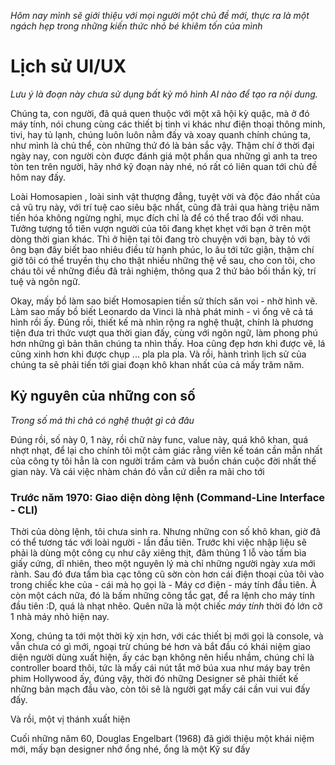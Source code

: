 _Hôm nay mình sẽ giới thiệu với mọi người một chủ đề mới, thực ra là một ngách hẹp trong những kiến thức nhỏ bé khiêm tốn của mình_

# Lịch sử UI/UX

_Lưu ý là đoạn này chưa sử dụng bất kỳ mô hình AI nào để tạo ra nội dung._

Chúng ta, con người, đã quá quen thuộc với một xã hội kỳ quặc, mà ở đó máy tính, nói chung cùng các thiết bị tinh vi khác như điện thoại thông minh, tivi, hay tủ lạnh, chúng luôn luôn nằm đấy và xoay quanh chính chúng ta, như mình là chủ thể, còn những thứ đó là bản sắc vậy. Thậm chí ở thời đại ngày nay, con người còn được đánh giá một phần qua những gì anh ta treo tòn ten trên người, hãy nhớ kỹ đoạn này nhé, nó rất có liên quan tới chủ đề hôm nay đấy.

Loài Homosapien , loài sinh vật thượng đẳng, tuyệt vời và độc đáo nhất của cả vũ trụ này, với trí tuệ cao siêu bậc nhất, cũng đã trải qua hàng triệu năm tiến hóa không ngừng nghỉ, mục đích chỉ là để có thể trao đổi với nhau. Tưởng tượng tổ tiên vượn người của tôi đang khẹt khẹt với bạn ở trên một dòng thời gian khác. Thì ở hiện tại tôi đang trò chuyện với bạn, bày tỏ với ông bạn đây biết bao nhiêu điều từ hạnh phúc, lo âu tới tức giận, thậm chí giờ tôi có thể truyền thụ cho thật nhiều những thệ về sau, cho con tôi, cho cháu tôi về những điều đã trải nghiệm, thông qua 2 thứ bảo bối thần kỳ, trí tuệ và ngôn ngữ.

Okay, mấy bồ làm sao biết Homosapien tiền sử thích săn voi - nhờ hình vẽ. Làm sao mấy bồ biết Leonardo da Vinci là nhà phát minh - vì ổng vẽ cả tá hình rồi ấy. Đúng rồi, thiết kế mà nhìn rộng ra nghệ thuật, chính là phương tiện đưa tri thức vượt qua thời gian đấy, cùng với ngôn ngữ, làm phong phú hơn những gì bản thân chúng ta nhìn thấy. Hoa cũng đẹp hơn khi được vẽ, lá cũng xinh hơn khi được chụp ... pla pla pla. Và rồi, hành trình lịch sử của chúng ta sẽ phải tiến tới giai đoạn khô khan nhất của cả mấy trăm năm.

## Kỷ nguyên của những con số

_Trong số má thì chả có nghệ thuật gì cả đâu_

Đúng rồi, số này 0, 1 này, rồi chữ này func, value này, quá khô khan, quá nhợt nhạt, để lại cho chính tôi một cảm giác rằng viên kế toán cần mẫn nhất của công ty tôi hẳn là con người trầm cảm và buồn chán cuộc đời nhất thế gian này. Và cái việc nhàm chán đó vẫn cứ diễn ra mãi cho tới

### Trước năm 1970: Giao diện dòng lệnh (Command-Line Interface - CLI)

Thời của dòng lệnh, tôi chưa sinh ra. Nhưng những con số khô khan, giờ đã có thể tương tác với loài người - lần đầu tiên. Trước khi việc nhập liệu sẽ phải là dùng một công cụ như cây xiêng thịt, đâm thủng 1 lỗ vào tấm bìa giấy cứng, dĩ nhiên, theo một nguyên lý mà chỉ những người ngày xưa mới rành. Sau đó đưa tấm bìa cạc tông cũ sờn còn hơn cái điện thoại của tôi vào trong chiếc khe của - cái mà họ gọi là - Máy cơ điện - máy tính đầu tiên. À còn một cách nữa, đó là bấm những công tắc gạt, để ra lệnh cho máy tính đầu tiên :D, quá là nhạt nhẽo. Quên nữa là một chiếc _máy tính_ thời đó lớn cỡ 1 nhà máy nhỏ hiện nay.

Xong, chúng ta tới một thời kỳ xịn hơn, với các thiết bị mới gọi là console, và vẫn chưa có gì mới, ngoại trừ chúng bé hơn và bắt đầu có khái niệm giao diện người dùng xuất hiện, ấy các bạn không nên hiểu nhầm, chúng chỉ là controller board thôi, tức là mấy cái nút tắt mở búa xua như máy bay trên phim Hollywood ấy, đúng vậy, thời đó những Designer sẽ phải thiết kế những bản mạch đầu vào, còn tôi sẽ là người gạt mấy cái cần vui vui đấy đấy.

Và rồi, một vị thánh xuất hiện

Cuối những năm 60, Douglas Engelbart (1968) đã giới thiệu một khái niệm mới, mấy bạn designer nhớ ổng nhé, ổng là một Kỹ sư đấy
